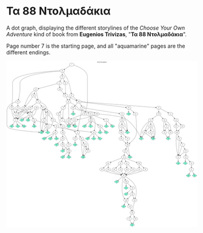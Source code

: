 # Τα 88 Ντολμαδάκια

A dot graph, displaying the different storylines of the _Choose Your Own Adventure_ kind of book from **Eugenios Trivizas**, "**Τα 88 Ντολμαδάκια**".

Page number 7 is the starting page, and all "aquamarine" pages are the different endings.

![Storylines](./graph.svg)
